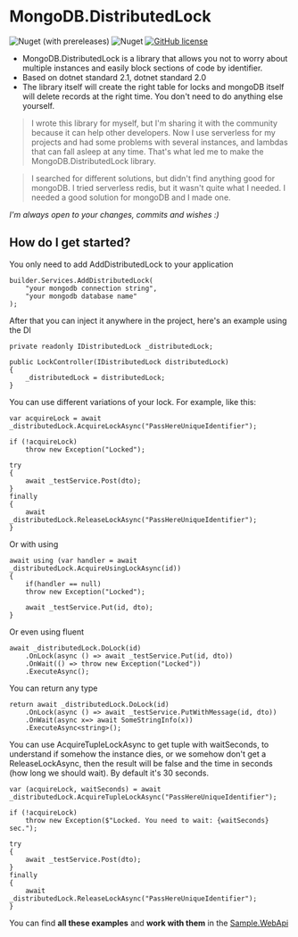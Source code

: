 # MongoDB.DistributedLock

![Nuget (with prereleases)](https://img.shields.io/nuget/vpre/MongoDB.DistributedLock?style=for-the-badge)
![Nuget](https://img.shields.io/nuget/dt/MongoDB.DistributedLock?style=for-the-badge)
[![GitHub license](https://img.shields.io/github/license/jenyaalexanov/MongoDB.DistributedLock?style=for-the-badge)](https://github.com/jenyaalexanov/MongoDB.DistributedLock/blob/master/LICENSE)

- MongoDB.DistributedLock is a library that allows you not to worry about multiple instances and easily block sections of code by identifier.
- Based on dotnet standard 2.1, dotnet standard 2.0
- The library itself will create the right table for locks and mongoDB itself will delete records at the right time. You don't need to do anything else yourself.

>I wrote this library for myself, but I'm sharing it with the community because it can help other developers. 
Now I use serverless for my projects and had some problems with several instances, and lambdas that can fall asleep at any time.
That's what led me to make the MongoDB.DistributedLock library.

>I searched for different solutions, but didn't find anything good for mongoDB.
>I tried serverless redis, but it wasn't quite what I needed. I needed a good solution for mongoDB and I made one.

_I'm always open to your changes, commits and wishes :)_

How do I get started?
--------------
You only need to add AddDistributedLock to your application

    builder.Services.AddDistributedLock(
        "your mongodb connection string", 
        "your mongodb database name"
    );
After that you can inject it anywhere in the project, here's an example using the DI
    
    private readonly IDistributedLock _distributedLock;
    
    public LockController(IDistributedLock distributedLock)
    {
        _distributedLock = distributedLock;
    }

You can use different variations of your lock. For example, like this:

    var acquireLock = await _distributedLock.AcquireLockAsync("PassHereUniqueIdentifier");

    if (!acquireLock)
        throw new Exception("Locked");

    try
    {
        await _testService.Post(dto);
    }
    finally
    {
        await _distributedLock.ReleaseLockAsync("PassHereUniqueIdentifier");
    }

Or with using

    await using (var handler = await _distributedLock.AcquireUsingLockAsync(id))
    {
        if(handler == null)
        throw new Exception("Locked");

        await _testService.Put(id, dto);
    }

Or even using fluent

    await _distributedLock.DoLock(id)
        .OnLock(async () => await _testService.Put(id, dto))
        .OnWait(() => throw new Exception("Locked"))
        .ExecuteAsync();

You can return any type

    return await _distributedLock.DoLock(id)
        .OnLock(async () => await _testService.PutWithMessage(id, dto))
        .OnWait(async x=> await SomeStringInfo(x))
        .ExecuteAsync<string>();

You can use AcquireTupleLockAsync to get tuple with waitSeconds, to understand 
if somehow the instance dies, or we somehow don't get a ReleaseLockAsync, 
then the result will be false and the time in seconds (how long we should wait).
By default it's 30 seconds.

    var (acquireLock, waitSeconds) = await _distributedLock.AcquireTupleLockAsync("PassHereUniqueIdentifier");

    if (!acquireLock)
        throw new Exception($"Locked. You need to wait: {waitSeconds} sec.");

    try
    {
        await _testService.Post(dto);
    }
    finally
    {
        await _distributedLock.ReleaseLockAsync("PassHereUniqueIdentifier");
    }

You can find **all these examples** and **work with them** in the [Sample.WebApi](https://github.com/jenyaalexanov/MongoDB.DistributedLock/tree/master/Sample.WebApi)